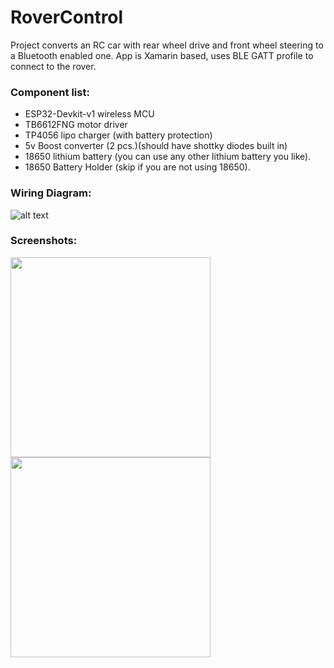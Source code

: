 # RoverControl

Project converts an RC car with rear wheel drive and front wheel steering to a Bluetooth enabled one.
App is Xamarin based, uses BLE GATT profile to connect to the rover.

<h3>Component list:</h3>
<ul>
<li>ESP32-Devkit-v1 wireless MCU</li>
<li>TB6612FNG motor driver</li>
<li>TP4056 lipo charger (with battery protection)</li>
<li>5v Boost converter (2 pcs.)(should have shottky diodes built in)</li>
<li>18650 lithium battery (you can use any other lithium battery you like).</li>
<li>18650 Battery Holder (skip if you are not using 18650).</li>
</ul>

<h3>Wiring Diagram:</h3>

![alt text](https://github.com/paulthedev/RoverControl/blob/master/Wiring_Diagram_ESP32_TB6612FNG/RoverWiring.png)


<h3>Screenshots:</h3>

<img src="https://github.com/paulthedev/RoverControl/blob/master/AppScreenshots/MainPage.png" width="320"> <img src="https://github.com/paulthedev/RoverControl/blob/master/AppScreenshots/DeviceSelectionPage.png" width="320">

